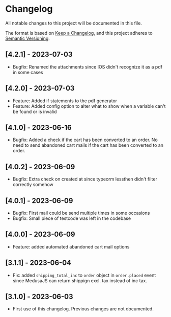 # Changelog

All notable changes to this project will be documented in this file.

The format is based on [Keep a Changelog](https://keepachangelog.com/en/1.0.0/),
and this project adheres to [Semantic Versioning](https://semver.org/spec/v2.0.0.html).

## [4.2.1] - 2023-07-03

- Bugfix: Renamed the attachments since IOS didn't recognize it as a pdf in some cases

## [4.2.0] - 2023-07-03

- Feature: Added if statements to the pdf generator
- Feature: Added config option to alter what to show when a variable can't be found or is invalid

## [4.1.0] - 2023-06-16

- Bugfix: Added a check if the cart has been converted to an order. No need to send abandoned cart mails if the cart has been converted to an order.

## [4.0.2] - 2023-06-09

- Bugfix: Extra check on created at since typeorm lessthen didn't filter correctly somehow

## [4.0.1] - 2023-06-09

- Bugfix: First mail could be send multiple times in some occasions
- Bugfix: Small piece of testcode was left in the codebase

## [4.0.0] - 2023-06-09

- Feature: added automated abandoned cart mail options

## [3.1.1] - 2023-06-04

- Fix: added `shipping_total_inc` to `order` object in `order.placed` event since MedusaJS can return shippign excl. tax instead of inc tax.

## [3.1.0] - 2023-06-03

- First use of this changelog. Previous changes are not documented.
